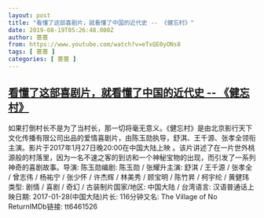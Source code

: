 ```yaml
---
layout: post
title: "看懂了这部喜剧片，就看懂了中国的近代史 -- 《健忘村》"
date: 2019-08-19T05:26:48.000Z
author: 蔷蔷
from: https://www.youtube.com/watch?v=eTxQE0yONs8
tags: [ 蔷蔷 ]
categories: [ 蔷蔷 ]
---
```

<!--1566192408000-->
[看懂了这部喜剧片，就看懂了中国的近代史 -- 《健忘村》](https://www.youtube.com/watch?v=eTxQE0yONs8)
------

<div>
如果打倒村长不是为了当村长，那一切将毫无意义。《健忘村》是由北京影行天下文化传播有限公司出品的爱情喜剧片，由陈玉勋执导，舒淇、王千源、张孝全领衔主演。影片于2017年1月27日晚20:00在中国大陆上映 。该片讲述了在一片世外桃源般的村落里，因为一名不速之客的到访和一个神秘宝物的出现，而引发了一系列神奇的喜剧故事。导演: 陈玉勋编剧: 陈玉勋 / 张耀升主演: 舒淇 / 王千源 / 张孝全 / 曾志伟 / 杨祐宁 / 张少怀 / 许杰辉 / 林美秀 / 顾宝明 / 陈竹昇 / 柯宇纶 / 黄健玮类型: 剧情 / 喜剧 / 奇幻 / 古装制片国家/地区: 中国大陆 / 台湾语言: 汉语普通话上映日期: 2017-01-28(中国大陆)片长: 116分钟又名: The Village of No ReturnIMDb链接: tt6461526
</div>
